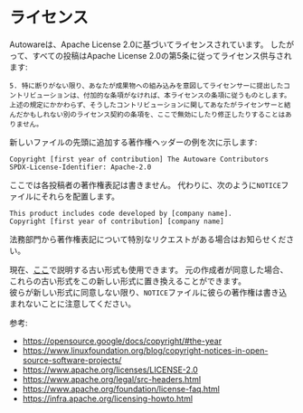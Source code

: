 # ライセンス

Autowareは、Apache License 2.0に基づいてライセンスされています。
したがって、すべての投稿はApache License 2.0の第5条に従ってライセンス供与されます:

```text
5. 特に断りがない限り、あなたが成果物への組み込みを意図してライセンサーに提出したコントリビューションは、付加的な条項がなければ、本ライセンスの条項に従うものとします。上述の規定にかかわらず、そうしたコントリビューションに関してあなたがライセンサーと結んだかもしれない別のライセンス契約の条項を、ここで無効にしたり修正したりすることはありません。
```

新しいファイルの先頭に追加する著作権ヘッダーの例を次に示します:

```text
Copyright [first year of contribution] The Autoware Contributors
SPDX-License-Identifier: Apache-2.0
```

ここでは各投稿者の著作権表記は書きません。
代わりに、次のように`NOTICE`ファイルにそれらを配置します。

```text
This product includes code developed by [company name].
Copyright [first year of contribution] [company name]
```

法務部門から著作権表記について特別なリクエストがある場合はお知らせください。

現在、[ここ](https://gitlab.com/autowarefoundation/autoware.auto/AutowareAuto/-/blob/87c5e5880a18068116dd886ad56e1bfc29e694c4/CONTRIBUTING.md)で説明する古い形式も使用できます。
元の作成者が同意した場合、これらの古い形式をこの新しい形式に置き換えることができます。  
彼らが新しい形式に同意しない限り、`NOTICE`ファイルに彼らの著作権は書き込まれないことに注意してください。

参考:

- <https://opensource.google/docs/copyright/#the-year>
- <https://www.linuxfoundation.org/blog/copyright-notices-in-open-source-software-projects/>
- <https://www.apache.org/licenses/LICENSE-2.0>
- <https://www.apache.org/legal/src-headers.html>
- <https://www.apache.org/foundation/license-faq.html>
- <https://infra.apache.org/licensing-howto.html>
